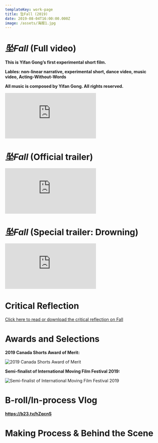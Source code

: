 ```yaml
---
templateKey: work-page
title: 坠Fall (2019)
date: 2019-08-04T16:00:00.000Z
image: /assets/海报1.jpg
---
```

# *坠Fall* (Full video)

<div class="lines-1"></div>

**This is Yifan Gong’s first experimental short film.** 

**Lables: non-linear narrative, experimental short, dance video, music video, Acting-Without-Words**

**All music is composed by Yifan Gong. All rights reserved.**

<div class="video-container"><iframe src="https://www.youtube.com/embed/https://youtu.be/9fPPf8TtlT0" class="video" frameborder="0" allow="accelerometer; autoplay; encrypted-media; gyroscope; picture-in-picture" allowfullscreen></iframe></div>

<div class="lines-1"></div>

# *坠Fall* (Official trailer)

<div class="lines-1"></div>

<div class="video-container"><iframe src="https://www.youtube.com/embed/https://youtu.be/D4qpuVWPHyI" class="video" frameborder="0" allow="accelerometer; autoplay; encrypted-media; gyroscope; picture-in-picture" allowfullscreen></iframe></div>

<div class="lines-1"></div>

# *坠Fall* (Special trailer: Drowning)

<div class="lines-1"></div>

<div class="video-container"><iframe src="https://www.youtube.com/embed/https://youtu.be/0Vt-vWPFq1s" class="video" frameborder="0" allow="accelerometer; autoplay; encrypted-media; gyroscope; picture-in-picture" allowfullscreen></iframe></div>

<div class="lines-1"></div>

# Critical Reflection

<div class="lines-1"></div>

[Click here to read or download the critical reflection on Fall](/assets/reflection-on-坠fall.pdf)

<div class="lines-1"></div>

# Awards and Selections

<div class="lines-1"></div>

**2019 Canada Shorts Award of Merit:**

<div class="lines-1"></div>

![2019 Canada Shorts Award of Merit](/assets/2019-canada-shorts-award-of-merit-certificate.jpg "2019 Canada Shorts Award of Merit Certificate")

<div class="lines-1"></div>

**Semi-finalist of International Moving Film Festival 2019:**

<div class="lines-1"></div>

![Semi-finalist of International Moving Film Festival 2019](/assets/130.jpg "IMFF Certificate")

<div class="lines-1"></div>

# B-roll/In-process Vlog

<div class="lines-1"></div>

**https://b23.tv/hZqcnS**

<div class="lines-1"></div>

# Making Process & Behind the Scene

<div class="lines-1"></div>